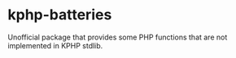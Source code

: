 # kphp-batteries
Unofficial package that provides some PHP functions that are not implemented in KPHP stdlib.
